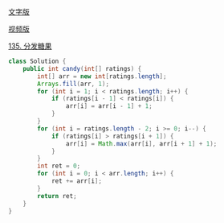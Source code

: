 [文字版](https://programmercarl.com/0135.%E5%88%86%E5%8F%91%E7%B3%96%E6%9E%9C.html)

[视频版](https://www.bilibili.com/video/BV1ev4y1r7wN)

[135. 分发糖果](https://leetcode.cn/problems/candy)

```Java
class Solution {
    public int candy(int[] ratings) {
        int[] arr = new int[ratings.length];
        Arrays.fill(arr, 1);
        for (int i = 1; i < ratings.length; i++) {
            if (ratings[i - 1] < ratings[i]) {
                arr[i] = arr[i - 1] + 1;
            }
        }
        for (int i = ratings.length - 2; i >= 0; i--) {
            if (ratings[i] > ratings[i + 1]) {
                arr[i] = Math.max(arr[i], arr[i + 1] + 1);
            }
        }
        int ret = 0;
        for (int i = 0; i < arr.length; i++) {
            ret += arr[i];
        }
        return ret;
    }
}
```